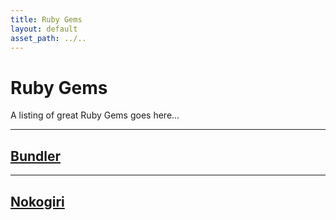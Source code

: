 ```yaml
---
title: Ruby Gems
layout: default
asset_path: ../..
---
```


# Ruby Gems 

A listing of great Ruby Gems goes here...


---

## [Bundler](http://bundler.com/)


---

## [Nokogiri](http://example.com/)
